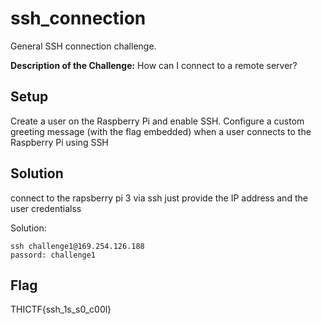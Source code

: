 # ssh_connection
General SSH connection challenge.

**Description of the Challenge:**
How can I connect to a remote server?

## Setup
Create a user on the Raspberry Pi and enable SSH. Configure a custom greeting message (with the flag embedded) when a user connects to the Raspberry Pi using SSH

## Solution
connect to the rapsberry pi 3 via ssh
just provide the IP address and the user credentialss

Solution:
```
ssh challenge1@169.254.126.188
passord: challenge1
```

## Flag
THICTF{ssh_1s_s0_c00l}
